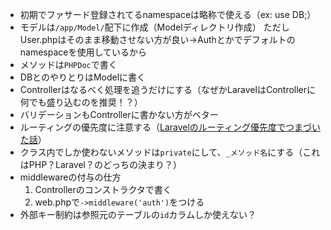 -  初期でファサード登録されてるnamespaceは略称で使える（ex: use DB;）
- モデルは`/app/Model/`配下に作成（Modelディレクトリ作成）
ただしUser.phpはそのまま移動させない方が良い→Authとかでデフォルトのnamespaceを使用しているから
- メソッドは`PHPDoc`で書く
- DBとのやりとりはModelに書く
- Controllerはなるべく処理を追うだけにする（なぜかLaravelはControllerに何でも盛り込むのを推奨！？）
- バリデーションもControllerに書かない方がベター
- ルーティングの優先度に注意する（[Laravelのルーティング優先度でつまづいた話](https://qiita.com/dhiki1234/items/dcb2d2bc17d11e1f4565)）
- クラス内でしか使わないメソッドは`private`にして、`_メソッド名`にする（これはPHP？Laravel？のどっちの決まり？）
- middlewareの付与の仕方
    1. Controllerのコンストラクタで書く
    2. web.phpで`->middleware('auth')`をつける
- 外部キー制約は参照元のテーブルの`id`カラムしか使えない？
